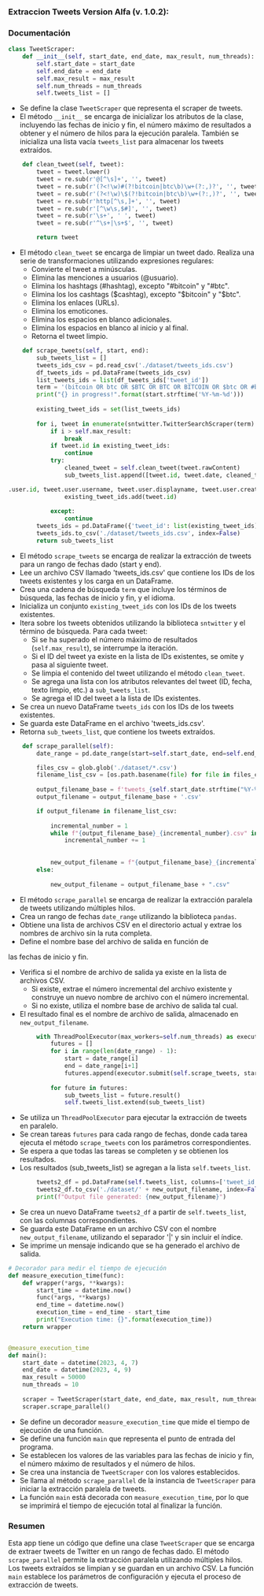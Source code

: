### **Extraccion Tweets Version Alfa (v. 1.0.2):**

### **Documentación**

```python
class TweetScraper:
    def __init__(self, start_date, end_date, max_result, num_threads):
        self.start_date = start_date
        self.end_date = end_date
        self.max_result = max_result
        self.num_threads = num_threads
        self.tweets_list = []
```
- Se define la clase `TweetScraper` que representa el scraper de tweets.
- El método `__init__` se encarga de inicializar los atributos de la clase, incluyendo las fechas de inicio y fin, el número máximo de resultados a obtener y el número de hilos para la ejecución paralela. También se inicializa una lista vacía `tweets_list` para almacenar los tweets extraídos.

```python
    def clean_tweet(self, tweet):
        tweet = tweet.lower()
        tweet = re.sub(r'@[^\s]+', '', tweet)
        tweet = re.sub(r'(?<!\w)#(?!bitcoin|btc\b)\w+(?:,)?', '', tweet)
        tweet = re.sub(r'(?<!\w)\$(?!bitcoin|btc\b)\w+(?:,)?', '', tweet)
        tweet = re.sub(r'http[^\s,]+', '', tweet)
        tweet = re.sub(r'[^\w\s,$#]', '', tweet)
        tweet = re.sub(r'\s+', ' ', tweet)
        tweet = re.sub(r'^\s+|\s+$', '', tweet)

        return tweet
```
- El método `clean_tweet` se encarga de limpiar un tweet dado. Realiza una serie de transformaciones utilizando expresiones regulares:
  - Convierte el tweet a minúsculas.
  - Elimina las menciones a usuarios (@usuario).
  - Elimina los hashtags (#hashtag), excepto "#bitcoin" y "#btc".
  - Elimina los los cashtags ($cashtag), excepto "$bitcoin" y "$btc".
  - Elimina los enlaces (URLs).
  - Elimina los emoticones.
  - Elimina los espacios en blanco adicionales.
  - Elimina los espacios en blanco al inicio y al final.
  - Retorna el tweet limpio.

```python
    def scrape_tweets(self, start, end):
        sub_tweets_list = []
        tweets_ids_csv = pd.read_csv('./dataset/tweets_ids.csv')
        df_tweets_ids = pd.DataFrame(tweets_ids_csv)
        list_tweets_ids = list(df_tweets_ids['tweet_id'])
        term = '(bitcoin OR btc OR $BTC OR BTC OR BITCOIN OR $btc OR #btc OR #bitcoin) since:{} until:{} lang:en'.format(start.strftime('%Y-%m-%d'), end.strftime('%Y-%m-%d'))
        print("{} in progress!".format(start.strftime('%Y-%m-%d')))
        
        existing_tweet_ids = set(list_tweets_ids)
        
        for i, tweet in enumerate(sntwitter.TwitterSearchScraper(term).get_items()):
            if i > self.max_result:
                break
            if tweet.id in existing_tweet_ids:
                continue
            try:
                cleaned_tweet = self.clean_tweet(tweet.rawContent)
                sub_tweets_list.append([tweet.id, tweet.date, cleaned_tweet, tweet

.user.id, tweet.user.username, tweet.user.displayname, tweet.user.created, tweet.user.followersCount, tweet.user.verified, tweet.user.location, tweet.likeCount, tweet.retweetCount, tweet.bookmarkCount, tweet.quoteCount, tweet.hashtags, tweet.cashtags, tweet.mentionedUsers, tweet.lang, tweet.coordinates, tweet.quotedTweet])
                existing_tweet_ids.add(tweet.id)
                
            except:
                continue
        tweets_ids = pd.DataFrame({'tweet_id': list(existing_tweet_ids)})
        tweets_ids.to_csv('./dataset/tweets_ids.csv', index=False)
        return sub_tweets_list
```
- El método `scrape_tweets` se encarga de realizar la extracción de tweets para un rango de fechas dado (start y end).
- Lee un archivo CSV llamado 'tweets_ids.csv' que contiene los IDs de los tweets existentes y los carga en un DataFrame.
- Crea una cadena de búsqueda `term` que incluye los términos de búsqueda, las fechas de inicio y fin, y el idioma.
- Inicializa un conjunto `existing_tweet_ids` con los IDs de los tweets existentes.
- Itera sobre los tweets obtenidos utilizando la biblioteca `sntwitter` y el término de búsqueda. Para cada tweet:
  - Si se ha superado el número máximo de resultados (`self.max_result`), se interrumpe la iteración.
  - Si el ID del tweet ya existe en la lista de IDs existentes, se omite y pasa al siguiente tweet.
  - Se limpia el contenido del tweet utilizando el método `clean_tweet`.
  - Se agrega una lista con los atributos relevantes del tweet (ID, fecha, texto limpio, etc.) a `sub_tweets_list`.
  - Se agrega el ID del tweet a la lista de IDs existentes.
- Se crea un nuevo DataFrame `tweets_ids` con los IDs de los tweets existentes.
- Se guarda este DataFrame en el archivo 'tweets_ids.csv'.
- Retorna `sub_tweets_list`, que contiene los tweets extraídos.

```python
    def scrape_parallel(self):
        date_range = pd.date_range(start=self.start_date, end=self.end_date, freq='1D')

        files_csv = glob.glob('./dataset/*.csv')
        filename_list_csv = [os.path.basename(file) for file in files_csv]
        
        output_filename_base = f'tweets_{self.start_date.strftime("%Y-%m-%d")}_{self.end_date.strftime("%Y-%m-%d")}'
        output_filename = output_filename_base + '.csv'

        if output_filename in filename_list_csv:
            
            incremental_number = 1
            while f"{output_filename_base}_{incremental_number}.csv" in filename_list_csv:
                incremental_number += 1
            
            
            new_output_filename = f"{output_filename_base}_{incremental_number}.csv"
        else:
           
            new_output_filename = output_filename_base + ".csv"
```
- El método `scrape_parallel` se encarga de realizar la extracción paralela de tweets utilizando múltiples hilos.
- Crea un rango de fechas `date_range` utilizando la biblioteca `pandas`.
- Obtiene una lista de archivos CSV en el directorio actual y extrae los nombres de archivo sin la ruta completa.
- Define el nombre base del archivo de salida en función de

 las fechas de inicio y fin.
- Verifica si el nombre de archivo de salida ya existe en la lista de archivos CSV.
  - Si existe, extrae el número incremental del archivo existente y construye un nuevo nombre de archivo con el número incremental.
  - Si no existe, utiliza el nombre base de archivo de salida tal cual.
- El resultado final es el nombre de archivo de salida, almacenado en `new_output_filename`.

```python
        with ThreadPoolExecutor(max_workers=self.num_threads) as executor:
            futures = []
            for i in range(len(date_range) - 1):
                start = date_range[i]
                end = date_range[i+1]
                futures.append(executor.submit(self.scrape_tweets, start, end))
            
            for future in futures:
                sub_tweets_list = future.result()
                self.tweets_list.extend(sub_tweets_list)
```
- Se utiliza un `ThreadPoolExecutor` para ejecutar la extracción de tweets en paralelo.
- Se crean tareas `futures` para cada rango de fechas, donde cada tarea ejecuta el método `scrape_tweets` con los parámetros correspondientes.
- Se espera a que todas las tareas se completen y se obtienen los resultados.
- Los resultados (sub_tweets_list) se agregan a la lista `self.tweets_list`.

```python
        tweets2_df = pd.DataFrame(self.tweets_list, columns=['tweet_id', 'datetime', 'text', 'user_id', 'screen_name', 'full_name', 'user_created', 'followers_count', 'user_verified', 'user_location', 'likes', 'retweet_count', 'bookmark_count', 'quote_count', 'hashtags', 'cashtags', 'mentions', 'language', 'coodinates', 'quoted_tweet_id'])
        tweets2_df.to_csv('./dataset/' + new_output_filename, index=False, sep='|')
        print(f"Output file generated: {new_output_filename}")
```
- Se crea un nuevo DataFrame `tweets2_df` a partir de `self.tweets_list`, con las columnas correspondientes.
- Se guarda este DataFrame en un archivo CSV con el nombre `new_output_filename`, utilizando el separador '|' y sin incluir el índice.
- Se imprime un mensaje indicando que se ha generado el archivo de salida.

```python
# Decorador para medir el tiempo de ejecución
def measure_execution_time(func):
    def wrapper(*args, **kwargs):
        start_time = datetime.now()
        func(*args, **kwargs)
        end_time = datetime.now()
        execution_time = end_time - start_time
        print("Execution time: {}".format(execution_time))
    return wrapper


@measure_execution_time
def main():
    start_date = datetime(2023, 4, 7)
    end_date = datetime(2023, 4, 9)
    max_result = 50000
    num_threads = 10
    
    scraper = TweetScraper(start_date, end_date, max_result, num_threads)
    scraper.scrape_parallel()
```
- Se define un decorador `measure_execution_time` que mide el tiempo de ejecución de una función.
- Se define una función `main` que representa el punto de entrada del programa.
- Se establecen los valores de las variables para las fechas de inicio y fin, el número máximo de resultados y el número de hilos.
- Se crea una instancia de `TweetScraper` con los valores establecidos.
- Se llama al método `scrape_parallel` de la instancia de `TweetScraper` para iniciar la extracción paralela de tweets.
- La función `main` está decorada con `measure_execution_time`, por lo que se imprimirá el tiempo de ejecución total al finalizar la función.

### **Resumen**

Esta app tiene un código que define una clase `TweetScraper` que se encarga de extraer tweets de Twitter en un rango de fechas dado. El método `scrape_parallel` permite la extracción paralela utilizando múltiples hilos. Los tweets extraídos se limpian y se guardan en un archivo CSV. La función `main` establece los parámetros de configuración y ejecuta el proceso de extracción de tweets.